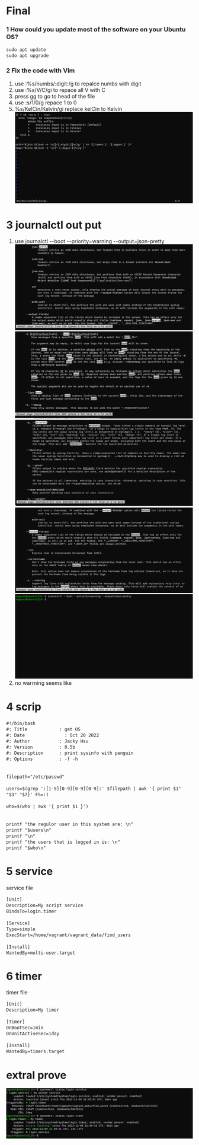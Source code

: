 # Final

### 1 How could you update most of the software on your Ubuntu OS?
```
sudo apt update  
sudo apt upgrade
```

### 2 Fix the code with Vim

1. use :%s/numbs/:digit:/g to repalce numbs with digit
2. use :%s/V/C/gi to repace all V with C  
3. press gg to go to head of the file
4. use :s/1/0/g repace 1 to 0 
5. %s/KelCin/Kelvin/gi replace kelCin to Kelvin
![vim edit](./img/vim_edit.png)


# 3 journalctl out put
1. use journalctl --boot --priority=warning --output=json-pretty
![jctl](./img/jctl.png)
![jctl](./img/jctl2.png)
![jctl](./img/jctl3.png)
![jctl](./img/jctl4.png)
![jctl](./img/jctl5.png)
2. no warrning seems like


# 4 scrip 
```
#!/bin/bash 
#: Title 	        : get OS 
#: Date 		      : Oct 20 2022 
#: Author 		    : Jacky Hsu
#: Version 		    : 0.5b
#: Description 		: print sysinfo with penguin  
#: Options 		    : -f -h


filepath="/etc/passwd"

users=$(grep ':[1-9][0-9][0-9][0-9]:' $filepath | awk '{ print $1" "$3" "$7}' FS=:)

who=$(who | awk '{ print $1 }')


printf "the regulor user in this system are: \n"
printf "$users\n"
printf "\n"
printf "the users that is logged in is: \n"
printf "$who\n"

```


# 5 service
service file
```
[Unit]
Description=My script service
BindsTo=login.timer

[Service]
Type=simple
ExecStart=/home/vagrant/vagrant_data/find_users

[Install]
WantedBy=multi-user.target
```
# 6 timer
timer file
```
[Unit]
Description=My timer

[Timer]
OnBootSec=1min
OnUnitActiveSec=1day

[Install]
WantedBy=timers.target

```
# extral prove
![jctl](./img/service_running.png)